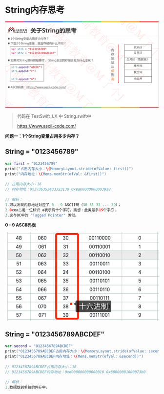 

# String内存思考

![](images/001.png)

> 代码在 TestSwift_LX 中 String.swift中
>
> https://www.ascii-code.com/

**问题一：1个String变量占用多少内存？**

## String = "0123456789"

```swift
var first = "0123456789"
print("占用内存大小：\(MemoryLayout.stride(ofValue: first))")
print("内存地址：\(Mems.memStr(ofVal: &first))")

// 占用内存大小：16
// 内存地址：0x3736353433323130 0xea00000000003938

// 解析：
1.可以发现内存地址对应了 0 - 9 ASCII码（30 31 32 ... 39）；
2.0xea占用一位标识 a表示有十个字符，猜想：此类最多15个字符；
3.这与OC中的 "Tagged Pointer" 类似。
```

**0 - 9 ASCII码表**

![](images/002.png)





## String = "0123456789ABCDEF"

```swift
var second = "0123456789ABCDEF"
print("0123456789ABCDEF占用内存大小：\(MemoryLayout.stride(ofValue: second))")
print("0123456789ABCDEF内存地址：\(Mems.memStr(ofVal: &second))")

// 0123456789ABCDEF占用内存大小：16
// 0123456789ABCDEF内存地址：0xd000000000000010 0x80000001000073b0

// 解析：
1.数据放到单独的内存中。
```



















